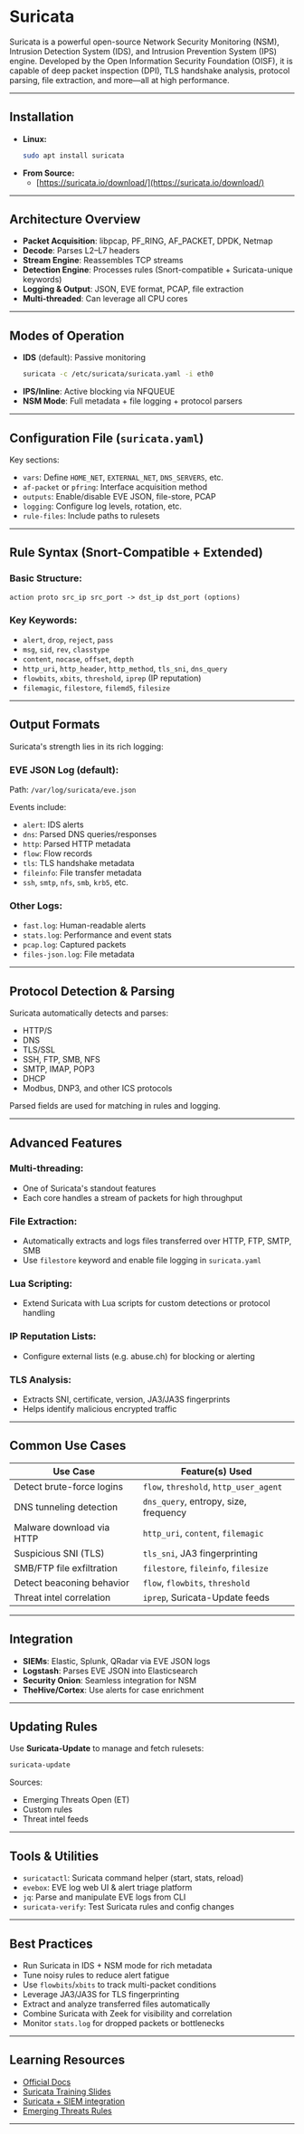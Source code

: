 # Suricata 
 
Suricata is a powerful open-source Network Security Monitoring (NSM), Intrusion Detection System (IDS), and Intrusion Prevention System (IPS) engine. Developed by the Open Information Security Foundation (OISF), it is capable of deep packet inspection (DPI), TLS handshake analysis, protocol parsing, file extraction, and more—all at high performance.
 
---
 
## Installation
 
- **Linux:**
  ```bash
  sudo apt install suricata
  ```
- **From Source:**
  - [https://suricata.io/download/](https://suricata.io/download/)
 
---
 
## Architecture Overview
 
- **Packet Acquisition**: libpcap, PF_RING, AF_PACKET, DPDK, Netmap
- **Decode**: Parses L2–L7 headers
- **Stream Engine**: Reassembles TCP streams
- **Detection Engine**: Processes rules (Snort-compatible + Suricata-unique keywords)
- **Logging & Output**: JSON, EVE format, PCAP, file extraction
- **Multi-threaded**: Can leverage all CPU cores
 
---
 
## Modes of Operation
 
- **IDS** (default): Passive monitoring
  ```bash
  suricata -c /etc/suricata/suricata.yaml -i eth0
  ```
- **IPS/Inline**: Active blocking via NFQUEUE
- **NSM Mode**: Full metadata + file logging + protocol parsers
 
---
 
## Configuration File (`suricata.yaml`)
 
Key sections:
- `vars`: Define `HOME_NET`, `EXTERNAL_NET`, `DNS_SERVERS`, etc.
- `af-packet` or `pfring`: Interface acquisition method
- `outputs`: Enable/disable EVE JSON, file-store, PCAP
- `logging`: Configure log levels, rotation, etc.
- `rule-files`: Include paths to rulesets
 
---
 
## Rule Syntax (Snort-Compatible + Extended)
 
### Basic Structure:
```
action proto src_ip src_port -> dst_ip dst_port (options)
```
 
### Key Keywords:
- `alert`, `drop`, `reject`, `pass`
- `msg`, `sid`, `rev`, `classtype`
- `content`, `nocase`, `offset`, `depth`
- `http_uri`, `http_header`, `http_method`, `tls_sni`, `dns_query`
- `flowbits`, `xbits`, `threshold`, `iprep` (IP reputation)
- `filemagic`, `filestore`, `filemd5`, `filesize`
 
---
 
## Output Formats
 
Suricata's strength lies in its rich logging:
 
### EVE JSON Log (default):
Path: `/var/log/suricata/eve.json`
 
Events include:
- `alert`: IDS alerts
- `dns`: Parsed DNS queries/responses
- `http`: Parsed HTTP metadata
- `flow`: Flow records
- `tls`: TLS handshake metadata
- `fileinfo`: File transfer metadata
- `ssh`, `smtp`, `nfs`, `smb`, `krb5`, etc.
 
### Other Logs:
- `fast.log`: Human-readable alerts
- `stats.log`: Performance and event stats
- `pcap.log`: Captured packets
- `files-json.log`: File metadata
 
---
 
## Protocol Detection & Parsing
 
Suricata automatically detects and parses:
- HTTP/S
- DNS
- TLS/SSL
- SSH, FTP, SMB, NFS
- SMTP, IMAP, POP3
- DHCP
- Modbus, DNP3, and other ICS protocols
 
Parsed fields are used for matching in rules and logging.
 
---
 
## Advanced Features
 
### Multi-threading:
- One of Suricata's standout features
- Each core handles a stream of packets for high throughput
 
### File Extraction:
- Automatically extracts and logs files transferred over HTTP, FTP, SMTP, SMB
- Use `filestore` keyword and enable file logging in `suricata.yaml`
 
### Lua Scripting:
- Extend Suricata with Lua scripts for custom detections or protocol handling
 
### IP Reputation Lists:
- Configure external lists (e.g. abuse.ch) for blocking or alerting
 
### TLS Analysis:
- Extracts SNI, certificate, version, JA3/JA3S fingerprints
- Helps identify malicious encrypted traffic
 
---
 
## Common Use Cases
 
| Use Case                     | Feature(s) Used                           |
|-----------------------------|-------------------------------------------|
| Detect brute-force logins   | `flow`, `threshold`, `http_user_agent`    |
| DNS tunneling detection     | `dns_query`, entropy, size, frequency     |
| Malware download via HTTP   | `http_uri`, `content`, `filemagic`        |
| Suspicious SNI (TLS)        | `tls_sni`, JA3 fingerprinting             |
| SMB/FTP file exfiltration   | `filestore`, `fileinfo`, `filesize`       |
| Detect beaconing behavior   | `flow`, `flowbits`, `threshold`           |
| Threat intel correlation    | `iprep`, Suricata-Update feeds            |
 
---
 
## Integration
 
- **SIEMs**: Elastic, Splunk, QRadar via EVE JSON logs
- **Logstash**: Parses EVE JSON into Elasticsearch
- **Security Onion**: Seamless integration for NSM
- **TheHive/Cortex**: Use alerts for case enrichment
 
---
 
## Updating Rules
 
Use **Suricata-Update** to manage and fetch rulesets:
```bash
suricata-update
```
Sources:
- Emerging Threats Open (ET)
- Custom rules
- Threat intel feeds
 
---
 
## Tools & Utilities
 
- `suricatactl`: Suricata command helper (start, stats, reload)
- `evebox`: EVE log web UI & alert triage platform
- `jq`: Parse and manipulate EVE logs from CLI
- `suricata-verify`: Test Suricata rules and config changes
 
---
 
## Best Practices
 
- Run Suricata in IDS + NSM mode for rich metadata
- Tune noisy rules to reduce alert fatigue
- Use `flowbits`/`xbits` to track multi-packet conditions
- Leverage JA3/JA3S for TLS fingerprinting
- Extract and analyze transferred files automatically
- Combine Suricata with Zeek for visibility and correlation
- Monitor `stats.log` for dropped packets or bottlenecks
 
---
 
## Learning Resources
 
- [Official Docs](https://docs.suricata.io/)
- [Suricata Training Slides](https://suricata.io/training/)
- [Suricata + SIEM integration](https://docs.suricata.io/en/suricata-6.0.0/output/eve/eve-json-output.html)
- [Emerging Threats Rules](https://rules.emergingthreats.net/)
 
---